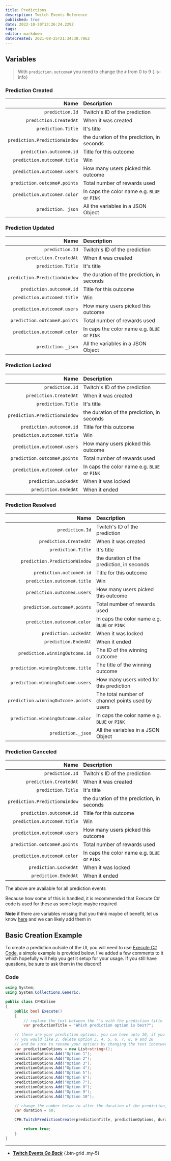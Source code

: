 ```yaml
---
title: Predictions
description: Twitch Events Reference
published: true
date: 2022-10-30T13:26:24.229Z
tags: 
editor: markdown
dateCreated: 2021-08-25T21:34:38.706Z
---
```


## Variables
> With `prediction.outcome#` you need to change the `#` from 0 to 9
{.is-info}

### Prediction Created
Name | Description
----:|:------------
`prediction.Id` | Twitch's ID of the prediction
`prediction.CreatedAt` | When it was created
`prediction.Title` | It's title
`prediction.PredictionWindow` | the duration of the prediction, in seconds
`prediction.outcome#.id` | Title for this outcome
`prediction.outcome#.title` | Win
`prediction.outcome#.users` | How many users picked this outcome
`prediction.outcome#.points` | Total number of rewards used
`prediction.outcome#.color` | In caps the color name e.g. `BLUE` or `PINK`
`prediction._json` | All the variables in a JSON Object

### Prediction Updated
Name | Description
----:|:------------
`prediction.Id` | Twitch's ID of the prediction
`prediction.CreatedAt` | When it was created
`prediction.Title` | It's title
`prediction.PredictionWindow` | the duration of the prediction, in seconds
`prediction.outcome#.id` | Title for this outcome
`prediction.outcome#.title` | Win
`prediction.outcome#.users` | How many users picked this outcome
`prediction.outcome#.points` | Total number of rewards used
`prediction.outcome#.color` | In caps the color name e.g. `BLUE` or `PINK`
`prediction._json` | All the variables in a JSON Object

### Prediction Locked
Name | Description
----:|:------------
`prediction.Id` | Twitch's ID of the prediction
`prediction.CreatedAt` | When it was created
`prediction.Title` | It's title
`prediction.PredictionWindow` | the duration of the prediction, in seconds
`prediction.outcome#.id` | Title for this outcome
`prediction.outcome#.title` | Win
`prediction.outcome#.users` | How many users picked this outcome
`prediction.outcome#.points` | Total number of rewards used
`prediction.outcome#.color` | In caps the color name e.g. `BLUE` or `PINK`
`prediction.LockedAt` | When it was locked
`prediction.EndedAt` | When it ended

### Prediction Resolved
Name | Description
----:|:------------
`prediction.Id` | Twitch's ID of the prediction
`prediction.CreatedAt` | When it was created
`prediction.Title` | It's title
`prediction.PredictionWindow` | the duration of the prediction, in seconds
`prediction.outcome#.id` | Title for this outcome
`prediction.outcome#.title` | Win
`prediction.outcome#.users` | How many users picked this outcome
`prediction.outcome#.points` | Total number of rewards used
`prediction.outcome#.color` | In caps the color name e.g. `BLUE` or `PINK`
`prediction.LockedAt` | When it was locked
`prediction.EndedAt` | When it ended
`prediction.winningOutcome.id` | The ID of the winning outcome
`prediction.winningOutcome.title` | The title of the winning outcome
`prediction.winningOutcome.users` | How many users voted for this prediction
`prediction.winningOutcome.points` | The total number of channel points used by users
`prediction.winningOutcome.color`	| In caps the color name e.g. `BLUE` or `PINK`
`prediction._json` | All the variables in a JSON Object

### Prediction Canceled
Name | Description
----:|:------------
`prediction.Id` | Twitch's ID of the prediction
`prediction.CreatedAt` | When it was created
`prediction.Title` | It's title
`prediction.PredictionWindow` | the duration of the prediction, in seconds
`prediction.outcome#.id` | Title for this outcome
`prediction.outcome#.title` | Win
`prediction.outcome#.users` | How many users picked this outcome
`prediction.outcome#.points` | Total number of rewards used
`prediction.outcome#.color` | In caps the color name e.g. `BLUE` or `PINK`
`prediction.LockedAt` | When it was locked
`prediction.EndedAt` | When it ended

The above are available for all prediction events

Because how some of this is handled, it is recommended that Execute C# code is used for these as some logic maybe required

**Note** if there are variables missing that you think maybe of benefit, let us know [here](https://ideas.streamer.bot) and we can likely add them in

## Basic Creation Example
To create a prediction outside of the UI, you will need to use [Execute C# Code](/Sub-Actions/Code/Execute-CSharp-Code), a simple example is provided below.  I've added a few comments to it which hopefully will help you get it setup for your usage.  If you still have questions, be sure to ask them in the discord!

### Code

```csharp
using System;
using System.Collections.Generic;

public class CPHInline
{
	public bool Execute()
	{
		// replace the text between the "'s with the prediction title
		var predictionTitle = "Which prediction option is best?";

    // these are your prediction options, you can have upto 10, if you don't want 10, just delete the lines you don't want, so say
    // you would like 2, delete Option 3, 4, 5, 6, 7, 8, 9 and 10
    // and be sure to rename your options by changing the text inbetween the "'s
    var predictionOptions = new List<string>();
    predictionOptions.Add("Option 1");
    predictionOptions.Add("Option 2");
    predictionOptions.Add("Option 3");
    predictionOptions.Add("Option 4");
    predictionOptions.Add("Option 5");
    predictionOptions.Add("Option 6");
    predictionOptions.Add("Option 7");
    predictionOptions.Add("Option 8");
    predictionOptions.Add("Option 9");
    predictionOptions.Add("Option 10");

    // change the number below to alter the duration of the prediction, it is in seconds
    var duration = 60;

    CPH.TwitchPredictionCreate(predictionTitle, predictionOptions, duration);

		return true;
	}
}
```

---

- [<i class="mdi mdi-chevron-left"></i>**Twitch Events *Go Back***](/en/Platforms/Twitch/Events)
{.btn-grid .my-5}